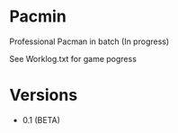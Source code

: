# Pacmin
Professional Pacman in batch (In progress)

See Worklog.txt for game pogress

# Versions
- 0.1 (BETA)
